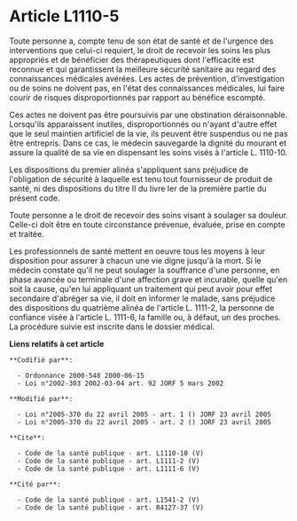 # Article L1110-5

Toute personne a, compte tenu de son état de santé et de l'urgence des interventions que celui-ci requiert, le droit de
recevoir les soins les plus appropriés et de bénéficier des thérapeutiques dont l'efficacité est reconnue et qui garantissent
la meilleure sécurité sanitaire au regard des connaissances médicales avérées. Les actes de prévention, d'investigation ou de
soins ne doivent pas, en l'état des connaissances médicales, lui faire courir de risques disproportionnés par rapport au
bénéfice escompté. 

Ces actes ne doivent pas être poursuivis par une obstination déraisonnable. Lorsqu'ils apparaissent inutiles,
disproportionnés ou n'ayant d'autre effet que le seul maintien artificiel de la vie, ils peuvent être suspendus ou ne pas
être entrepris. Dans ce cas, le médecin sauvegarde la dignité du mourant et assure la qualité de sa vie en dispensant les
soins visés à l'article L. 1110-10. 

Les dispositions du premier alinéa s'appliquent sans préjudice de l'obligation de sécurité à laquelle est tenu tout
fournisseur de produit de santé, ni des dispositions du titre II du livre Ier de la première partie du présent code. 

Toute personne a le droit de recevoir des soins visant à soulager sa douleur. Celle-ci doit être en toute circonstance
prévenue, évaluée, prise en compte et traitée. 

Les professionnels de santé mettent en oeuvre tous les moyens à leur disposition pour assurer à chacun une vie digne jusqu'à
la mort. Si le médecin constate qu'il ne peut soulager la souffrance d'une personne, en phase avancée ou terminale d'une
affection grave et incurable, quelle qu'en soit la cause, qu'en lui appliquant un traitement qui peut avoir pour effet
secondaire d'abréger sa vie, il doit en informer le malade, sans préjudice des dispositions du quatrième alinéa de l'article
L. 1111-2, la personne de confiance visée à l'article L. 1111-6, la famille ou, à défaut, un des proches. La procédure suivie
est inscrite dans le dossier médical.

**Liens relatifs à cet article**

	**Codifié par**:

	  - Ordonnance 2000-548 2000-06-15
	  - Loi n°2002-303 2002-03-04 art. 92 JORF 5 mars 2002

	**Modifié par**:

	  - Loi n°2005-370 du 22 avril 2005 - art. 1 () JORF 23 avril 2005
	  - Loi n°2005-370 du 22 avril 2005 - art. 2 () JORF 23 avril 2005

	**Cite**:

	  - Code de la santé publique - art. L1110-10 (V)
	  - Code de la santé publique - art. L1111-2 (V)
	  - Code de la santé publique - art. L1111-6 (V)

	**Cité par**:

	  - Code de la santé publique - art. L1541-2 (V)
	  - Code de la santé publique - art. R4127-37 (V)
